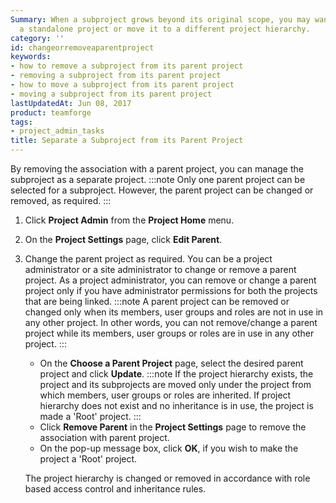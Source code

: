 ```yaml
---
Summary: When a subproject grows beyond its original scope, you may want to make it
  a standalone project or move it to a different project hierarchy.
category: ''
id: changeorremoveaparentproject
keywords:
- how to remove a subproject from its parent project
- removing a subproject from its parent project
- how to move a subproject from its parent project
- moving a subproject from its parent project
lastUpdatedAt: Jun 08, 2017
product: teamforge
tags:
- project_admin_tasks
title: Separate a Subproject from its Parent Project
---
```


By removing the association with a parent project, you can manage the subproject as a separate project.
:::note
Only one parent project can be selected for a subproject. However, the parent project can be changed or removed, as required.
:::
1. Click **Project Admin** from the **Project Home** menu.
2. On the **Project Settings** page, click **Edit Parent**.
3. Change the parent project as required. You can be a project administrator or a site administrator to change or remove a parent project. As a project administrator, you can remove or change a parent project only if you have administrator permissions for both the projects that are being linked.
   :::note
   A parent project can be removed or changed only when its members, user groups and roles are not in use in any other project. In other words, you can not remove/change a parent project while its members, user groups or roles are in use in any other project.
   :::
   * On the **Choose a Parent Project** page, select the desired parent project and click **Update**.
     :::note
     If the project hierarchy exists, the project and its subprojects are moved only under the project from which members, user groups or roles are inherited. If project hierarchy does not exist and no inheritance is in use, the project is made a 'Root' project.
     :::
   * Click **Remove Parent** in the **Project Settings** page to remove the association with parent project.
   * On the pop-up message box, click **OK**, if you wish to make the project a 'Root' project. 

   The project hierarchy is changed or removed in accordance with role based access control and inheritance rules. 

